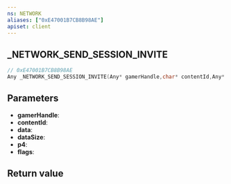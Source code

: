 ```yaml
---
ns: NETWORK
aliases: ["0xE47001B7CB8B98AE"]
apiset: client
---
```

## _NETWORK_SEND_SESSION_INVITE

```c
// 0xE47001B7CB8B98AE
Any _NETWORK_SEND_SESSION_INVITE(Any* gamerHandle,char* contentId,Any* data,int dataSize,int p4,int flags);
```


## Parameters
* **gamerHandle**:
* **contentId**:
* **data**:
* **dataSize**:
* **p4**:
* **flags**:

## Return value